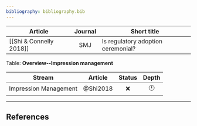 ```yaml
---
bibliography: bibliography.bib
---
```


Article                             |Journal| Short title
------------                        | :-:   | ------------------------
[[Shi & Connelly 2018]]             | SMJ   | Is regulatory adoption ceremonial?
Table: **Overview--Impression management**


Stream                  |Article                | Status    | Depth  
----                    |--------               | :-:       | :-:
Impression Management   | @Shi2018              | :x:       | :clock12:

---

## References